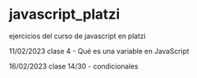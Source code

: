 # javascript_platzi
ejercicios del curso de javascript en platzi

11/02/2023
    clase 4 - Qué es una variable en JavaScript

16/02/2023
    clase 14/30 -  condicionales